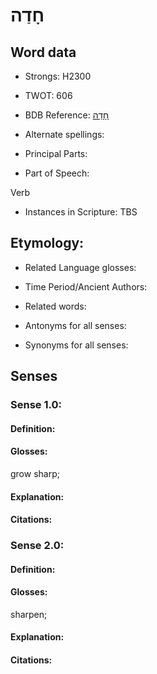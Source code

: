 # חָדַה

<!-- Status: S2="NeedsEdits" -->
<!-- Lexica used for edits:   -->

## Word data

* Strongs: H2300

* TWOT: 606

* BDB Reference: [חָדַה](rc://en/bdb/dict/h.ar.aa)

* Alternate spellings:

* Principal Parts:

* Part of Speech:

Verb

* Instances in Scripture: TBS

## Etymology:

* Related Language glosses:

* Time Period/Ancient Authors:

* Related words:

* Antonyms for all senses:

* Synonyms for all senses:

## Senses

### Sense 1.0:

#### Definition:

#### Glosses:

grow sharp; 

#### Explanation:

#### Citations:



### Sense 2.0:

#### Definition:

#### Glosses:

sharpen; 

#### Explanation:

#### Citations:



